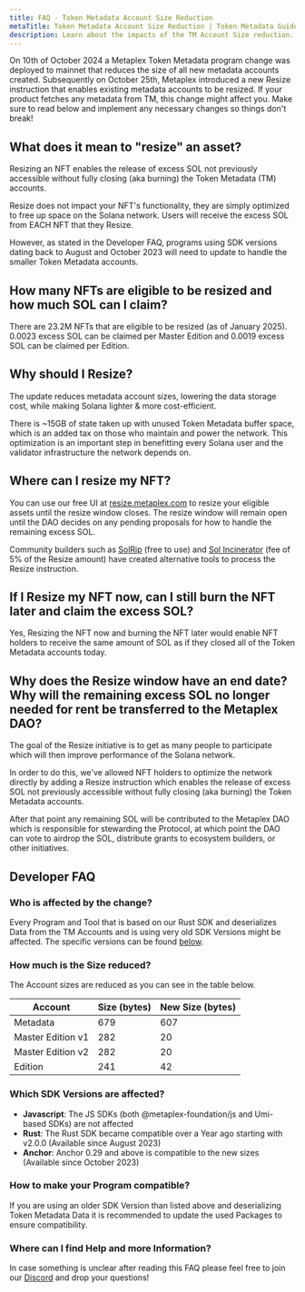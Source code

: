 ```yaml
---
title: FAQ - Token Metadata Account Size Reduction
metaTitle: Token Metadata Account Size Reduction | Token Metadata Guides
description: Learn about the impacts of the TM Account Size reduction.
---
```


On 10th of October 2024 a Metaplex Token Metadata program change was deployed to mainnet that reduces the size of all new metadata accounts created. Subsequently on October 25th, Metaplex introduced a new Resize instruction that enables existing metadata accounts to be resized. If your product fetches any metadata from TM, this change might affect you. Make sure to read below and implement any necessary changes so things don't break!

## What does it mean to "resize" an asset?

Resizing an NFT enables the release of excess SOL not previously accessible without fully closing (aka burning) the Token Metadata (TM) accounts.

Resize does not impact your NFT's functionality, they are simply optimized to free up space on the Solana network. Users will receive the excess SOL from EACH NFT that they Resize.

However, as stated in the Developer FAQ, programs using SDK versions dating back to August and October 2023 will need to update to handle the smaller Token Metadata accounts.

## How many NFTs are eligible to be resized and how much SOL can I claim?

There are 23.2M NFTs that are eligible to be resized (as of January 2025). 0.0023 excess SOL can be claimed per Master Edition and 0.0019 excess SOL can be claimed per Edition.

## Why should I Resize?

The update reduces metadata account sizes, lowering the data storage cost, while making Solana lighter & more cost-efficient.

There is ~15GB of state taken up with unused Token Metadata buffer space, which is an added tax on those who maintain and power the network. This optimization is an important step in benefitting every Solana user and the validator infrastructure the network depends on.

## Where can I resize my NFT?

You can use our free UI at [resize.metaplex.com](https://resize.metaplex.com) to resize your eligible assets until the resize window closes. The resize window will remain open until the DAO decides on any pending proposals for how to handle the remaining excess SOL.

Community builders such as [SolRip](https://solrip.io/) (free to use) and [Sol Incinerator](https://sol-incinerator.com/) (fee of 5% of the Resize amount) have created alternative tools to process the Resize instruction.

## If I Resize my NFT now, can I still burn the NFT later and claim the excess SOL?

Yes, Resizing the NFT now and burning the NFT later would enable NFT holders to receive the same amount of SOL as if they closed all of the Token Metadata accounts today.

## Why does the Resize window have an end date? Why will the remaining excess SOL no longer needed for rent be transferred to the Metaplex DAO?

The goal of the Resize initiative is to get as many people to participate which will then improve performance of the Solana network.

In order to do this, we've allowed NFT holders to optimize the network directly by adding a Resize instruction which enables the release of excess SOL not previously accessible without fully closing (aka burning) the Token Metadata accounts.

After that point any remaining SOL will be contributed to the Metaplex DAO which is responsible for stewarding the Protocol, at which point the DAO can vote to airdrop the SOL, distribute grants to ecosystem builders, or other initiatives.

## Developer FAQ

### Who is affected by the change?

Every Program and Tool that is based on our Rust SDK and deserializes Data from the TM Accounts and is using very old SDK Versions might be affected. The specific versions can be found [below](#which-sdk-versions-are-affected).

### How much is the Size reduced?

The Account sizes are reduced as you can see in the table below.

| Account           | Size (bytes) | New Size (bytes) |
| ----------------- | ------------ | ---------------- |
| Metadata          | 679          | 607              |
| Master Edition v1 | 282          | 20               |
| Master Edition v2 | 282          | 20               |
| Edition           | 241          | 42               |

### Which SDK Versions are affected?

* **Javascript**: The JS SDKs (both @metaplex-foundation/js and Umi-based SDKs) are not affected
* **Rust**: The Rust SDK became compatible over a Year ago starting with v2.0.0 (Available since August 2023)
* **Anchor**: Anchor 0.29 and above is compatible to the new sizes (Available since October 2023)

### How to make your Program compatible?

If you are using an older SDK Version than listed above and deserializing Token Metadata Data it is recommended to update the used Packages to ensure compatibility.

### Where can I find Help and more Information?

In case something is unclear after reading this FAQ please feel free to join our [Discord](https://discord.gg/metaplex) and drop your questions!
